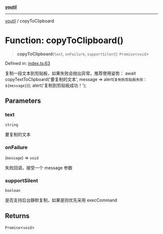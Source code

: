 [**youtil**](../README.md)

***

[youtil](../globals.md) / copyToClipboard

# Function: copyToClipboard()

> **copyToClipboard**(`text`, `onFailure`, `supportSilent`): `Promise`\<`void`\>

Defined in: [index.ts:63](https://github.com/sxei/youtil/blob/97af2347b6c95a2bbb07ad7aa26f9de330671d91/src/index.ts#L63)

复制一段文本到剪贴板，如果失败会抛出异常，推荐使用姿势：
await copyTextToClipboard('要复制的文本', message => alert(`复制到剪贴板失败：${message}`));
alert('复制到剪贴板成功！');

## Parameters

### text

`string`

要复制的文本

### onFailure

(`message`) => `void`

失败回调，接受一个 message 参数

### supportSilent

`boolean`

是否支持后台静默复制，如果是则优先采用 execCommand

## Returns

`Promise`\<`void`\>
